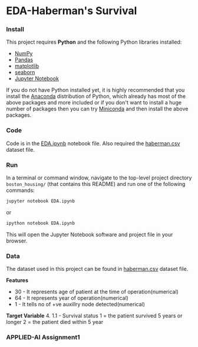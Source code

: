# EDA-Haberman's Survival

### Install

This project requires **Python** and the following Python libraries installed:

- [NumPy](https://www.numpy.org/)
- [Pandas](https://pandas.pydata.org/)
- [matplotlib](https://matplotlib.org/)
- [seaborn](https://seaborn.pydata.org/)
- [Jupyter Notebook](https://ipython.org/notebook.html)

If you do not have Python installed yet, it is highly recommended that you install the [Anaconda](https://www.anaconda.com/download/) distribution of Python, which already has most of the above packages and more included or if you don't want to install a huge number of packages then you can try [Miniconda](https://conda.io/miniconda.html) and then install the above packages.

### Code

Code is in the [EDA.ipynb](EDA.ipynb) notebook file. Also required  the [haberman.csv](EDA.csv) dataset file.

### Run

In a terminal or command window, navigate to the top-level project directory `boston_housing/` (that contains this README) and run one of the following commands:

```bash
jupyter notebook EDA.ipynb
```

or

```bash
ipython notebook EDA.ipynb
```

This will open the Jupyter Notebook software and project file in your browser.


### Data
The dataset used in this project can be found in [haberman.csv](haberman.csv) dataset file.

**Features**

* 30 - It represents age of patient at the time of operation(numerical) 
* 64 - It represents year of operation(numerical) 
* 1 - It tells no of +ve auxillry node detected(numerical) 


**Target Variable**
4. 1.1 - Survival status 1 = the patient survived 5 years or longer 2 = the patient died within 5 year


### APPLIED-AI Assignment1
